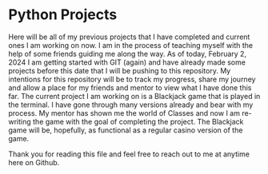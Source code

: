# Python Projects

Here will be all of my previous projects that I have completed and current ones I am working on now.
I am in the process of teaching myself with the help of some friends guiding me along the way.
As of today, February 2, 2024 I am getting started with GIT (again) and have already made some projects before this date that I will be pushing to this repository.
My intentions for this repository will be to track my progress, share my journey and allow a place for my friends and mentor to view what I have done this far.
The current project I am working on is a Blackjack game that is played in the terminal.  I have gone through many versions already and bear with my process.
My mentor has shown me the world of Classes and now I am re-writing the game with the goal of completing the project.
The Blackjack game will be, hopefully, as functional as a regular casino version of the game.

Thank you for reading this file and feel free to reach out to me at anytime here on Github.
